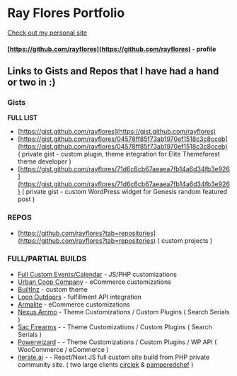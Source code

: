# Ray Flores Portfolio
[Check out my personal site](https://rayflores.com/)
#### [https://github.com/rayflores](https://github.com/rayflores) - profile
## Links to Gists and Repos that I have had a hand or two in :) 

### Gists
**FULL LIST**
* [https://gist.github.com/rayflores](https://gist.github.com/rayflores)
* [https://gist.github.com/rayflores/04578ff85f73ab1970ef1518c3c8cceb](https://gist.github.com/rayflores/04578ff85f73ab1970ef1518c3c8cceb) ( private gist - custom plugin, theme integration for Elite Themeforest theme developer )
* [https://gist.github.com/rayflores/71d6c6cb67aeaea7fb14a6d34fb3e926](https://gist.github.com/rayflores/71d6c6cb67aeaea7fb14a6d34fb3e926) ( private gist - custom WordPress widget for Genesis random featured post )


### REPOS 
* [https://github.com/rayflores?tab=repositories](https://github.com/rayflores?tab=repositories) ( custom projects )


### FULL/PARTIAL BUILDS
* [Full Custom Events/Calendar](https://onedaytona.com/events/) - JS/PHP customizations
* [Urban Coop Company](https://roostandroot.com/) - eCommerce customizations
* [BuiltInz](https://builtinz.com/) - custom theme
* [Loon Outdoors](https://loonoutdoors.com/) - fulfillment API integration
* [Armalite](https://www.armalite.com/) - eCommerce customizations
* [Nexus Ammo](https://nexusammo.com/) - Theme Customizations / Custom Plugins ( Search Serials ) 
* [Sac Firearms](https://sacfirearms.com/) - - Theme Customizations / Custom Plugins ( Search Serials )
* [Powerwizard](https://powerwizard.com/) - - Theme Customizations / Custom Plugins / WP API ( WooCommerce / eCommerce )
* [iterate.ai](https://iterate.ai) - - React/Next JS full custom site build from PHP private community site. ( two large clients [circlek](https://pickup.circlek.com/) & [pamperedchef](https://table.pamperedchef.com/) )
